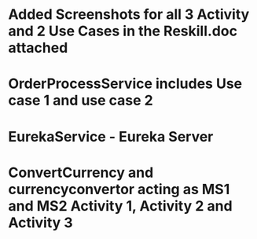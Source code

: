 # Added Screenshots for all 3 Activity and 2 Use Cases in the Reskill.doc attached
# OrderProcessService includes Use case 1 and use case 2
# EurekaService - Eureka Server
# ConvertCurrency and currencyconvertor acting as MS1 and MS2 Activity 1, Activity 2 and Activity 3
